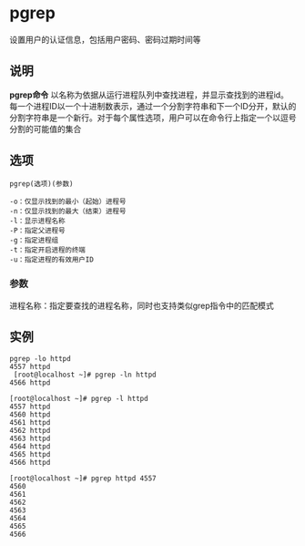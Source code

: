 pgrep
===

设置用户的认证信息，包括用户密码、密码过期时间等

## 说明

**pgrep命令** 以名称为依据从运行进程队列中查找进程，并显示查找到的进程id。每一个进程ID以一个十进制数表示，通过一个分割字符串和下一个ID分开，默认的分割字符串是一个新行。对于每个属性选项，用户可以在命令行上指定一个以逗号分割的可能值的集合

## 选项

```
pgrep(选项)(参数)
```

  

```
-o：仅显示找到的最小（起始）进程号
-n：仅显示找到的最大（结束）进程号
-l：显示进程名称
-P：指定父进程号
-g：指定进程组
-t：指定开启进程的终端
-u：指定进程的有效用户ID
```

### 参数  

进程名称：指定要查找的进程名称，同时也支持类似grep指令中的匹配模式

## 实例

```
pgrep -lo httpd
4557 httpd
 [root@localhost ~]# pgrep -ln httpd
4566 httpd

[root@localhost ~]# pgrep -l httpd
4557 httpd
4560 httpd
4561 httpd
4562 httpd
4563 httpd
4564 httpd
4565 httpd
4566 httpd

[root@localhost ~]# pgrep httpd 4557
4560
4561
4562
4563
4564
4565
4566
```



